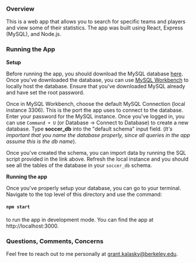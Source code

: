 ### Overview

This is a web app that allows you to search for specific teams and players and view some of their statistics. The app was built using React, Express (MySQL), and Node.js. 

### Running the App

**Setup**

Before running the app, you should download the MySQL database [here](https://www.dropbox.com/s/ai44n0rmno4wary/mysqlconverted.zip?dl=0). Once you've downloaded the database, you can use [MySQL Workbench](https://www.mysql.com/products/workbench/) to locally host the database. Ensure that you've downloaded MySQL already and have set the root password.

Once in MySQL Workbench, choose the default MySQL Connection (local instance 3306). This is the port the app uses to connect to the  database. Enter your password for the MySQL instance. Once you've logged in, you can use `Command + U` (or Database -> Connect to Database) to create a new database. Type **soccer_db** into the "default schema" input field. (*It's important that you name the database properly, since all queries in the app assume this is the db name*). 

Once you've created the schema, you can import data by running the SQL script provided in the link above. Refresh the local instance and you should see all the tables of the database in your `soccer_db` schema. 

**Running the app**

Once you've properly setup your database, you can go to your terminal. Navigate to the top level of this directory and use the command: 

#### `npm start`

to run the app in development mode. You can find the app at http://localhost:3000.


### Questions, Comments, Concerns

Feel free to reach out to me personally at grant.kalasky@berkeley.edu.
